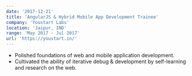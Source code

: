 ```yaml
---
date: '2017-12-21'
title: 'AngularJS & Hybrid Mobile App Development Trainee'
company: 'Youstart Labs'
location: 'Jaipur, IND'
range: 'May 2017 - Jul 2017'
url: 'https://youstart.in/'
---
```


- Polished foundations of web and mobile application development.
- Cultivated the ability of iterative debug & development by self-learning and research on the web.
